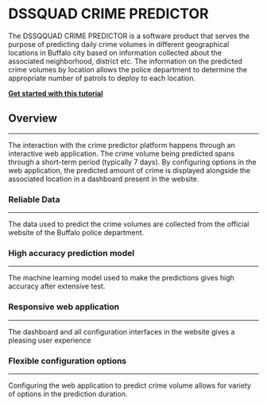 # DSSQUAD CRIME PREDICTOR #

The DSSQQUAD CRIME PREDICTOR is a software product that serves the purpose of predicting daily crime volumes in different geographical locations in Buffalo city based on information collected about the associated neighborhood, district etc. The information on the predicted crime volumes by location allows the police department to determine the appropriate number of patrols to deploy to each location.

**[Get started with this tutorial](alink)**

## Overview ##
---
The interaction with the crime predictor platform happens through an interactive web application. The crime volume being predicted spans through a short-term period (typically 7 days). By configuring options in the web application, the predicted amount of crime is displayed alongside the associated location in a dashboard present in the website.

### Reliable Data ###
---
The data used to predict the crime volumes are collected from the official website of the Buffalo police department.

### High accuracy prediction model ###
---
The machine learning model used to make the predictions gives high accuracy after extensive test.

### Responsive web application ###
---
The dashboard and all configuration interfaces in the website gives a pleasing user experience

### Flexible configuration options ###
---
Configuring the web application to predict crime volume allows for variety of options in the prediction duration.
